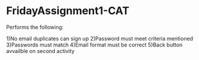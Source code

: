 # FridayAssignment1-CAT

Performs the following:

1)No email duplicates can sign up
2)Password must meet criteria mentioned
3)Passwords must match
4)Email format must be correct
5)Back button avvailble on second activity
